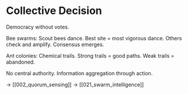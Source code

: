 # Collective Decision

Democracy without votes.

Bee swarms: Scout bees dance.
Best site = most vigorous dance.
Others check and amplify.
Consensus emerges.

Ant colonies: Chemical trails.
Strong trails = good paths.
Weak trails = abandoned.

No central authority.
Information aggregation through action.

→ [[002_quorum_sensing]]
→ [[021_swarm_intelligence]]